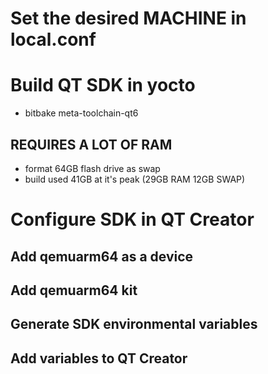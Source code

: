 # Set the desired MACHINE in local.conf

# Build QT SDK in yocto
+ bitbake meta-toolchain-qt6

## REQUIRES A LOT OF RAM ##
+ format 64GB flash drive as swap
+ build used 41GB at it's peak (29GB RAM 12GB SWAP)

# Configure SDK in QT Creator

## Add qemuarm64 as a device

## Add qemuarm64 kit

## Generate SDK environmental variables

## Add variables to QT Creator